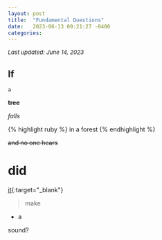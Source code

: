 ```yaml
---
layout: post
title:  "Fundamental Questions" 
date:   2023-06-13 09:21:27 -0400
categories:
---
```


_<font size= "2"> Last updated: June 14, 2023 </font>_

## If

`a`

**tree**

_falls_

{% highlight ruby %}
in a forest
{% endhighlight %}

~~and no one hears~~

# did

[it](https://www.youtube.com/watch?v=dQw4w9WgXcQ){:target="_blank"}

>make

- a

sound?

